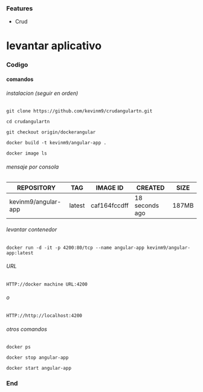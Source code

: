### Features

- Crud


# levantar aplicativo

### Codigo

#### comandos 
###### instalacion (seguir en orden)

`git clone https://github.com/kevinm9/crudangulartn.git`

`cd crudangulartn`

`git checkout origin/dockerangular`

`docker build -t kevinm9/angular-app .`

`docker image ls`


###### mensaje por consola

| REPOSITORY  | TAG  |  IMAGE ID | CREATED | SIZE |
| ------------ | ------------ | ------------ | ------------ | ------------ | 
|  kevinm9/angular-app | latest  | caf164fccdff |  18 seconds ago  | 187MB |

###### levantar contenedor

`docker run -d -it -p 4200:80/tcp --name angular-app kevinm9/angular-app:latest`

###### URL
`HTTP://docker machine URL:4200`
###### o
`HTTP://http://localhost:4200`
######  otros comandos

`docker ps`

`docker stop angular-app`

`docker start angular-app`

### End
